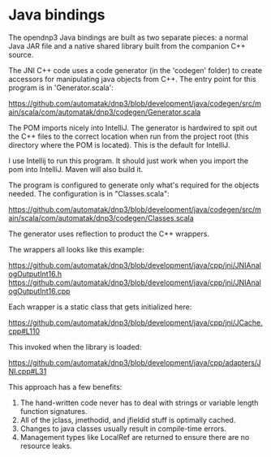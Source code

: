 # Java bindings

The opendnp3 Java bindings are built as two separate pieces: a normal Java JAR file and a native shared library
built from the companion C++ source.

The JNI C++ code uses a code generator (in the 'codegen' folder) to create accessors for manipulating java objects
from C++. The entry point for this program is in 'Generator.scala':

https://github.com/automatak/dnp3/blob/development/java/codegen/src/main/scala/com/automatak/dnp3/codegen/Generator.scala

The POM imports nicely into IntelliJ. The generator is hardwired to spit out the C++ files to the correct location
when run from the project root (this directory where the POM is located). This is the default for IntelliJ.

I use Intellij to run this program. It should just work when you import the pom into IntelliJ. Maven will also build it.

The program is configured to generate only what's required for the objects needed. The configuration is in "Classes.scala":

https://github.com/automatak/dnp3/blob/development/java/codegen/src/main/scala/com/automatak/dnp3/codegen/Classes.scala

The generator uses reflection to product the C++ wrappers.

The wrappers all looks like this example:

https://github.com/automatak/dnp3/blob/development/java/cpp/jni/JNIAnalogOutputInt16.h
https://github.com/automatak/dnp3/blob/development/java/cpp/jni/JNIAnalogOutputInt16.cpp

Each wrapper is a static class that gets initialized here:

https://github.com/automatak/dnp3/blob/development/java/cpp/jni/JCache.cpp#L110

This invoked when the library is loaded:

https://github.com/automatak/dnp3/blob/development/java/cpp/adapters/JNI.cpp#L31

This approach has a few benefits:

1. The hand-written code never has to deal with strings or variable length function signatures.
2. All of the jclass, jmethodid, and jfieldid stuff is optimally cached.
3. Changes to java classes usually result in compile-time errors.
4. Management types like LocalRef<jobject> are returned to ensure there are no resource leaks.